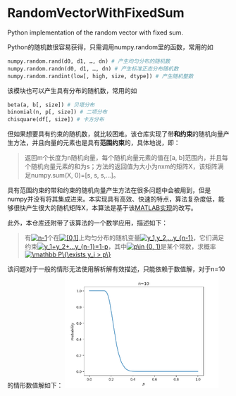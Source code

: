 # RandomVectorWithFixedSum
Python implementation of the random vector with fixed sum.

Python的随机数很容易获得，只需调用numpy.random里的函数，常用的如

```python
numpy.random.rand(d0, d1, …, dn) # 产生均匀分布的随机数
numpy.random.randn(d0, d1, …, dn) # 产生标准正态分布随机数
numpy.random.randint(low[, high, size, dtype]) # 产生随机整数
```

该模块也可以产生具有分布的随机数，常用的如

```python
beta(a, b[, size]) # 贝塔分布
binomial(n, p[, size]) # 二项分布
chisquare(df[, size]) # 卡方分布
```

但如果想要具有约束的随机数，就比较困难。该仓库实现了带**和约束**的随机向量产生方法，并且向量的元素也是具有**范围约束**的，具体地说，即：

> 返回m个长度为n随机向量，每个随机向量元素的值在[a, b]范围内，并且每个随机向量元素的和为s；方法的返回值为大小为nxm的矩阵X，该矩阵满足numpy.sum(X, 0)=[s, s, s,...]。

具有范围约束的带和约束的随机向量产生方法在很多问题中会被用到，但是numpy并没有将其集成进来。本实现具有高效、快速的特点，算法复杂度低，能够很快产生很大的随机矩阵X，本算法是基于该[MATLAB实现](https://ww2.mathworks.cn/matlabcentral/fileexchange/9700-random-vectors-with-fixed-sum)的改写。

此外，本仓库还附带了该算法的一个数学应用，描述如下：

> 有<a href="https://www.codecogs.com/eqnedit.php?latex=n-1" target="_blank"><img src="https://latex.codecogs.com/gif.latex?n-1" title="n-1" /></a>个在<a href="https://www.codecogs.com/eqnedit.php?latex=[0,1]" target="_blank"><img src="https://latex.codecogs.com/gif.latex?[0,1]" title="[0,1]" /></a>上均匀分布的随机变量<a href="https://www.codecogs.com/eqnedit.php?latex=y_1,y_2,...y_{n-1}" target="_blank"><img src="https://latex.codecogs.com/gif.latex?y_1,y_2,...y_{n-1}" title="y_1,y_2,...y_{n-1}" /></a>，它们满足约束<a href="https://www.codecogs.com/eqnedit.php?latex=y_1&plus;y_2&plus;...y_{n-1}=1-p" target="_blank"><img src="https://latex.codecogs.com/gif.latex?y_1&plus;y_2&plus;...y_{n-1}=1-p" title="y_1+y_2+...y_{n-1}=1-p" /></a>，其中<a href="https://www.codecogs.com/eqnedit.php?latex=p\in&space;(0,&space;1)" target="_blank"><img src="https://latex.codecogs.com/gif.latex?p\in&space;(0,&space;1)" title="p\in (0, 1)" /></a>是某个常数，求概率<a href="https://www.codecogs.com/eqnedit.php?latex=\mathbb&space;P\{\exists&space;y_i&space;>&space;p\}" target="_blank"><img src="https://latex.codecogs.com/gif.latex?\mathbb&space;P\{\exists&space;y_i&space;>&space;p\}" title="\mathbb P\{\exists y_i > p\}" /></a>

该问题对于一般的情形无法使用解析解有效描述，只能依赖于数值解，对于n=10的情形数值解如下：
<img src=example.png width=350/>


